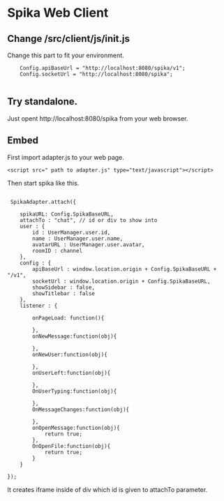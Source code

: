 # Spika Web Client

## Change /src/client/js/init.js

Change this part to fit your environment.

```
    Config.apiBaseUrl = "http://localhost:8080/spika/v1";
    Config.socketUrl = "http://localhost:8080/spika";
    
```

## Try standalone.

Just opent http://localhost:8080/spika from your web browser.

## Embed 

First import adapter.js to your web page.

```
<script src=" path to adapter.js" type="text/javascript"></script>
```

Then start spika like this.

```

 SpikaAdapter.attach({

    spikaURL: Config.SpikaBaseURL,
    attachTo : "chat", // id or div to show into
    user : {
        id : UserManager.user.id,
        name : UserManager.user.name,
        avatarURL : UserManager.user.avatar,
        roomID : channel
    },
    config : {
        apiBaseUrl : window.location.origin + Config.SpikaBaseURL + "/v1",
        socketUrl : window.location.origin + Config.SpikaBaseURL,
        showSidebar : false,
        showTitlebar : false
    },
    listener : {

        onPageLoad: function(){
            
        },
        onNewMessage:function(obj){

        },
        onNewUser:function(obj){

        },
        onUserLeft:function(obj){

        },
        OnUserTyping:function(obj){

        },
        OnMessageChanges:function(obj){

        },
        onOpenMessage:function(obj){
            return true;
        },
        OnOpenFile:function(obj){
            return true;
        }
    }

});

```

It creates iframe inside of div which id is given to attachTo parameter.